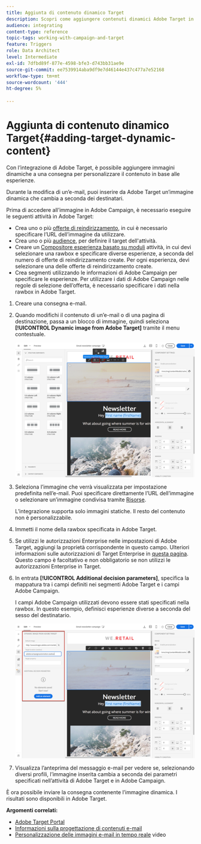 ```yaml
---
title: Aggiunta di contenuto dinamico Target
description: Scopri come aggiungere contenuti dinamici Adobe Target in una delle consegne Adobe Campaign.
audience: integrating
content-type: reference
topic-tags: working-with-campaign-and-target
feature: Triggers
role: Data Architect
level: Intermediate
exl-id: 7dfbd89f-877e-4598-bfe3-d743bb31ae9e
source-git-commit: ee7539914aba9df9e7d46144e437c477a7e52168
workflow-type: tm+mt
source-wordcount: '444'
ht-degree: 5%

---
```


# Aggiunta di contenuto dinamico Target{#adding-target-dynamic-content}

Con l’integrazione di Adobe Target, è possibile aggiungere immagini dinamiche a una consegna per personalizzare il contenuto in base alle esperienze.

Durante la modifica di un’e-mail, puoi inserire da Adobe Target un’immagine dinamica che cambia a seconda dei destinatari.

Prima di accedere all’immagine in Adobe Campaign, è necessario eseguire le seguenti attività in Adobe Target:

* Crea uno o più [offerte di reindirizzamento](https://experienceleague.adobe.com/docs/target/using/experiences/offers/offer-redirect.html), in cui è necessario specificare l’URL dell’immagine da utilizzare.
* Crea uno o più [audience](https://experienceleague.adobe.com/docs/target/using/audiences/create-audiences/audiences.html), per definire il target dell&#39;attività.
* Creare un [Compositore esperienza basato su moduli](https://experienceleague.adobe.com/docs/target/using/experiences/form-experience-composer.html) attività, in cui devi selezionare una rawbox e specificare diverse esperienze, a seconda del numero di offerte di reindirizzamento create. Per ogni esperienza, devi selezionare una delle offerte di reindirizzamento create.
* Crea segmenti utilizzando le informazioni di Adobe Campaign per specificare le esperienze. Per utilizzare i dati di Adobe Campaign nelle regole di selezione dell’offerta, è necessario specificare i dati nella rawbox in Adobe Target.

1. Creare una consegna e-mail.
1. Quando modifichi il contenuto di un’e-mail o di una pagina di destinazione, passa a un blocco di immagine, quindi seleziona **[!UICONTROL Dynamic image from Adobe Target]** tramite il menu contestuale.

   ![](assets/tar_insert_dynamic_image.png)

1. Seleziona l’immagine che verrà visualizzata per impostazione predefinita nell’e-mail. Puoi specificare direttamente l’URL dell’immagine o selezionare un’immagine condivisa tramite [Risorse](../../integrating/using/working-with-campaign-and-assets-core-service.md).

   L’integrazione supporta solo immagini statiche. Il resto del contenuto non è personalizzabile.

1. Immetti il nome della rawbox specificata in Adobe Target.
1. Se utilizzi le autorizzazioni Enterprise nelle impostazioni di Adobe Target, aggiungi la proprietà corrispondente in questo campo. Ulteriori informazioni sulle autorizzazioni di Target Enterprise in [questa pagina](https://experienceleague.adobe.com/docs/target/using/administer/manage-users/enterprise/properties-overview.html). Questo campo è facoltativo e non obbligatorio se non utilizzi le autorizzazioni Enterprise in Target.
1. In entrata **[!UICONTROL Additional decision parameters]**, specifica la mappatura tra i campi definiti nei segmenti Adobe Target e i campi Adobe Campaign.

   I campi Adobe Campaign utilizzati devono essere stati specificati nella rawbox. In questo esempio, definisci esperienze diverse a seconda del sesso del destinatario.

   ![](assets/tar_additional_decisionning_parameters.png)

1. Visualizza l’anteprima del messaggio e-mail per vedere se, selezionando diversi profili, l’immagine inserita cambia a seconda dei parametri specificati nell’attività di Adobe Target e in Adobe Campaign.

È ora possibile inviare la consegna contenente l’immagine dinamica. I risultati sono disponibili in Adobe Target.

**Argomenti correlati:**

* [Adobe Target Portal](https://experienceleague.adobe.com/docs/target/using/integrate/campaign-and-target.html)
* [Informazioni sulla progettazione di contenuti e-mail](../../designing/using/designing-content-in-adobe-campaign.md)
* [Personalizzazione delle immagini e-mail in tempo reale](https://helpx.adobe.com/it/marketing-cloud/how-to/email-marketing.html) video
